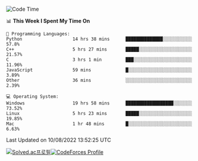 
<!--START_SECTION:waka-->
![Code Time](http://img.shields.io/badge/Code%20Time-0%20secs-blue)

📊 **This Week I Spent My Time On** 

```text
💬 Programming Languages: 
Python                   14 hrs 38 mins      ██████████████░░░░░░░░░░░   57.8% 
C++                      5 hrs 27 mins       █████░░░░░░░░░░░░░░░░░░░░   21.57% 
C                        3 hrs 1 min         ███░░░░░░░░░░░░░░░░░░░░░░   11.96% 
JavaScript               59 mins             █░░░░░░░░░░░░░░░░░░░░░░░░   3.89% 
Other                    36 mins             ░░░░░░░░░░░░░░░░░░░░░░░░░   2.39%

💻 Operating System: 
Windows                  19 hrs 58 mins      ██████████████████░░░░░░░   73.52% 
Linux                    5 hrs 23 mins       █████░░░░░░░░░░░░░░░░░░░░   19.85% 
Mac                      1 hr 48 mins        █░░░░░░░░░░░░░░░░░░░░░░░░   6.63%

```


 Last Updated on 10/08/2022 13:52:25 UTC
<!--END_SECTION:waka-->
[![Solved.ac프로필](http://mazassumnida.wtf/api/generate_badge?boj=hckim96)](https://solved.ac/hckim96)[![CodeForces Profile](https://cf.leed.at?id=hckim96)](https://codeforces.com/profile/hckim96)
